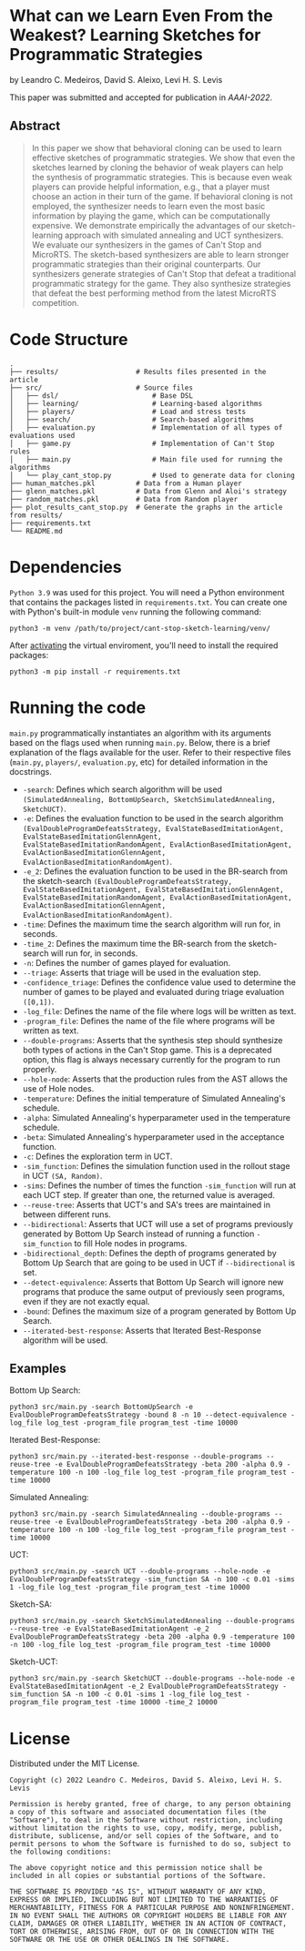 # What can we Learn Even From the Weakest? Learning Sketches for Programmatic Strategies

by
Leandro C. Medeiros,
David S. Aleixo,
Levi H. S. Levis

This paper was submitted and accepted for publication in *AAAI-2022*.


## Abstract

> In this paper we show that behavioral cloning can be used to learn effective sketches of programmatic strategies. We show that even the sketches learned by cloning the behavior of weak players can help the synthesis of programmatic strategies. This is because even weak players can provide helpful information, e.g., that a player must choose an action in their turn of the game. If behavioral cloning is not employed, the synthesizer needs to learn even the most basic information by playing the game, which can be computationally expensive. We demonstrate empirically the advantages of our sketch-learning approach with simulated annealing and UCT synthesizers. We evaluate our synthesizers in the games of Can't Stop and MicroRTS. The sketch-based synthesizers are able to learn stronger programmatic strategies than their original counterparts. Our synthesizers generate strategies of Can't Stop that defeat a traditional programmatic strategy for the game. They also synthesize strategies that defeat the best performing method from the latest MicroRTS competition.


# Code Structure

    .
    ├── results/                   # Results files presented in the article
    ├── src/                       # Source files
    │   ├── dsl/                       # Base DSL
    │   ├── learning/                  # Learning-based algorithms
    │   ├── players/                   # Load and stress tests
    │   ├── search/                    # Search-based algorithms
    │   ├── evaluation.py              # Implementation of all types of evaluations used
    │   ├── game.py                    # Implementation of Can't Stop rules
    │   ├── main.py                    # Main file used for running the algorithms
    │   └── play_cant_stop.py          # Used to generate data for cloning
    ├── human_matches.pkl          # Data from a Human player
    ├── glenn_matches.pkl          # Data from Glenn and Aloi's strategy
    ├── random_matches.pkl         # Data from Random player
    ├── plot_results_cant_stop.py  # Generate the graphs in the article from results/
    ├── requirements.txt     
    └── README.md        

# Dependencies

`Python 3.9` was used for this project. You will need a Python environment that contains the packages listed in `requirements.txt`. 
You can create one with Python's built-in module `venv` running the following command:

```
python3 -m venv /path/to/project/cant-stop-sketch-learning/venv/
```
After [activating](https://docs.python.org/3/library/venv.html) the virtual enviroment, you'll need to install the required packages:

```
python3 -m pip install -r requirements.txt
```

# Running the code

`main.py` programmatically instantiates an algorithm with its arguments based on the flags used when running `main.py`. Below, there is a brief explanation of the flags available for the user. Refer to their respective files (`main.py`, `players/`, `evaluation.py`, etc) for detailed information in the docstrings.

- `-search`: Defines which search algorithm will be used `(SimulatedAnnealing, BottomUpSearch, SketchSimulatedAnnealing, SketchUCT)`.
- `-e`: Defines the evaluation function to be used in the search algorithm `(EvalDoubleProgramDefeatsStrategy, EvalStateBasedImitationAgent, EvalStateBasedImitationGlennAgent, EvalStateBasedImitationRandomAgent, EvalActionBasedImitationAgent, EvalActionBasedImitationGlennAgent, EvalActionBasedImitationRandomAgent)`.
- `-e_2`: Defines the evaluation function to be used in the BR-search from the sketch-search  `(EvalDoubleProgramDefeatsStrategy, EvalStateBasedImitationAgent, EvalStateBasedImitationGlennAgent, EvalStateBasedImitationRandomAgent, EvalActionBasedImitationAgent, EvalActionBasedImitationGlennAgent, EvalActionBasedImitationRandomAgent)`.
- `-time`: Defines the maximum time the search algorithm will run for, in seconds.
- `-time_2`: Defines the maximum time the BR-search from the sketch-search will run for, in seconds.
- `-n`: Defines the number of games played for evaluation.
- `--triage`: Asserts that triage will be used in the evaluation step.
- `-confidence_triage`: Defines the confidence value used to determine the number of games to be played and evaluated during triage evaluation `([0,1])`. 
- `-log_file`: Defines the name of the file where logs will be written as text.
- `-program_file`: Defines the name of the file where programs will be written as text.
- `--double-programs`: Asserts that the synthesis step should synthesize both types of actions in the Can't Stop game. This is a deprecated option, this flag is always necessary currently for the program to run properly.
- `--hole-node`: Asserts that the production rules from the AST allows the use of Hole nodes.
- `-temperature`: Defines the initial temperature of Simulated Annealing's schedule.
- `-alpha`: Simulated Annealing's hyperparameter used in the temperature schedule.
- `-beta`: Simulated Annealing's hyperparameter used in the acceptance function.
- `-c`: Defines the exploration term in UCT.
- `-sim_function`: Defines the simulation function used in the rollout stage in UCT `(SA, Random)`.
- `-sims`: Defines the number of times the function `-sim_function` will run at each UCT step. If greater than one, the returned value is averaged.
- `--reuse-tree`: Asserts that UCT's and SA's trees are maintained in between different runs. 
- `--bidirectional`: Asserts that UCT will use a set of programs previously generated by Bottom Up Search instead of running a function `-sim_function` to fill Hole nodes in programs.
- `-bidirectional_depth`: Defines the depth of programs generated by Bottom Up Search that are going to be used in UCT if `--bidirectional` is set.
- `--detect-equivalence`: Asserts that Bottom Up Search will ignore new programs that produce the same output of previously seen programs, even if they are not exactly equal.
- `-bound`: Defines the maximum size of a program generated by Bottom Up Search.
- `--iterated-best-response`: Asserts that Iterated Best-Response algorithm will be used.

## Examples
Bottom Up Search:
```
python3 src/main.py -search BottomUpSearch -e EvalDoubleProgramDefeatsStrategy -bound 8 -n 10 --detect-equivalence -log_file log_test -program_file program_test -time 10000
```
Iterated Best-Response:
```
python3 src/main.py --iterated-best-response --double-programs --reuse-tree -e EvalDoubleProgramDefeatsStrategy -beta 200 -alpha 0.9 -temperature 100 -n 100 -log_file log_test -program_file program_test -time 10000
```
Simulated Annealing:
```
python3 src/main.py -search SimulatedAnnealing --double-programs --reuse-tree -e EvalDoubleProgramDefeatsStrategy -beta 200 -alpha 0.9 -temperature 100 -n 100 -log_file log_test -program_file program_test -time 10000
```
UCT:
```
python3 src/main.py -search UCT --double-programs --hole-node -e EvalDoubleProgramDefeatsStrategy -sim_function SA -n 100 -c 0.01 -sims 1 -log_file log_test -program_file program_test -time 10000
```
Sketch-SA:
```
python3 src/main.py -search SketchSimulatedAnnealing --double-programs --reuse-tree -e EvalStateBasedImitationAgent -e_2 EvalDoubleProgramDefeatsStrategy -beta 200 -alpha 0.9 -temperature 100 -n 100 -log_file log_test -program_file program_test -time 10000
```
Sketch-UCT:
```
python3 src/main.py -search SketchUCT --double-programs --hole-node -e EvalStateBasedImitationAgent -e_2 EvalDoubleProgramDefeatsStrategy -sim_function SA -n 100 -c 0.01 -sims 1 -log_file log_test -program_file program_test -time 10000 -time_2 10000
```
# License

Distributed under the MIT License.

```
Copyright (c) 2022 Leandro C. Medeiros, David S. Aleixo, Levi H. S. Levis

Permission is hereby granted, free of charge, to any person obtaining a copy of this software and associated documentation files (the "Software"), to deal in the Software without restriction, including without limitation the rights to use, copy, modify, merge, publish, distribute, sublicense, and/or sell copies of the Software, and to permit persons to whom the Software is furnished to do so, subject to the following conditions:

The above copyright notice and this permission notice shall be included in all copies or substantial portions of the Software.

THE SOFTWARE IS PROVIDED "AS IS", WITHOUT WARRANTY OF ANY KIND, EXPRESS OR IMPLIED, INCLUDING BUT NOT LIMITED TO THE WARRANTIES OF MERCHANTABILITY, FITNESS FOR A PARTICULAR PURPOSE AND NONINFRINGEMENT. IN NO EVENT SHALL THE AUTHORS OR COPYRIGHT HOLDERS BE LIABLE FOR ANY CLAIM, DAMAGES OR OTHER LIABILITY, WHETHER IN AN ACTION OF CONTRACT, TORT OR OTHERWISE, ARISING FROM, OUT OF OR IN CONNECTION WITH THE SOFTWARE OR THE USE OR OTHER DEALINGS IN THE SOFTWARE.
```

